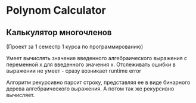 # Polynom Calculator
## Калькулятор многочленов

(Проект за 1 семестр 1 курса по программированию)

Умеет вычислять значение введенного алгебраического выражения с переменной x для введенного значения x. Отслеживать ошибки в выражении не умеет - сразу возникает runtime error

Алгоритм рекурсивно парсит строку, представляя ее в виде бинарного дерева алгебраического выражения. А потом так же рекурсивно вычисляет.
